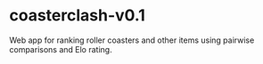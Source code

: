 # coasterclash-v0.1
Web app for ranking roller coasters and other items using pairwise comparisons and Elo rating.

